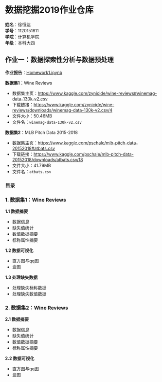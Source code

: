# 数据挖掘2019作业仓库

**姓名**：徐恒达  
**学号**：1120151811  
**学院**：计算机学院  
**年级**：本科大四  

## 作业一：数据探索性分析与数据预处理

**作业报告**：[Homework1.ipynb](Homework1.ipynb)

**数据集1**：Wine Reviews

- 数据集主页：<https://www.kaggle.com/zynicide/wine-reviews#winemag-data-130k-v2.csv>
- 下载链接：<https://www.kaggle.com/zynicide/wine-reviews/downloads/winemag-data-130k-v2.csv/4>
- 文件大小：50.46MB
- 文件名：`winemag-data-130k-v2.csv`

**数据集2**：MLB Pitch Data 2015-2018

- 数据集主页：<https://www.kaggle.com/pschale/mlb-pitch-data-20152018#atbats.csv>
- 下载链接：<https://www.kaggle.com/pschale/mlb-pitch-data-20152018/downloads/atbats.csv/18>
- 文件大小：41.79MB
- 文件名：`atbats.csv`


### 目录

### 1. 数据集1：Wine Reviews
**1.1 数据摘要**  
- 数据信息  
- 缺失值统计  
- 数值数据摘要  
- 标称属性摘要  

**1.2 数据可视化**  
- 直方图与qq图  
- 盒图  

**1.3 处理缺失数据**  
- 处理缺失标称数据  
- 处理缺失数值数据  

### 2. 数据集2：Wine Reviews
**2.1 数据摘要**  
- 数据信息  
- 缺失值统计  
- 数值数据摘要  
- 标称属性摘要  

**2.2 数据可视化**  
- 直方图与qq图  
- 盒图  